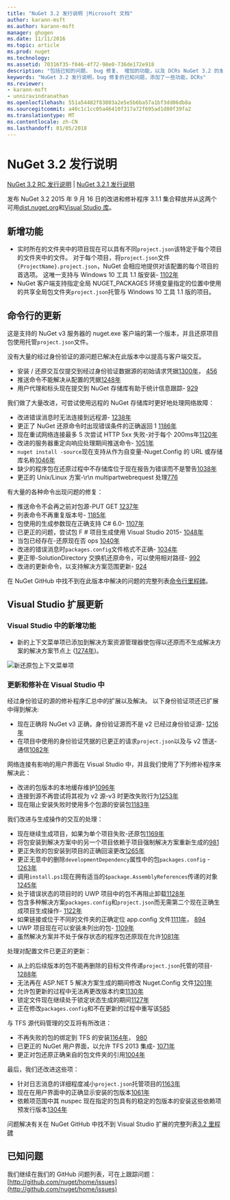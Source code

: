 ```yaml
---
title: "NuGet 3.2 发行说明 |Microsoft 文档"
author: karann-msft
ms.author: karann-msft
manager: ghogen
ms.date: 11/11/2016
ms.topic: article
ms.prod: nuget
ms.technology: 
ms.assetid: 70316f35-f046-4f72-98e0-736de172e918
description: "包括已知的问题、 bug 修复、 增加的功能，以及 DCRs NuGet 3.2 的发行说明。"
keywords: "NuGet 3.2 发行说明，bug 修复的已知问题，添加了一些功能，DCRs"
ms.reviewer:
- karann-msft
- unniravindranathan
ms.openlocfilehash: 551a54482f83803a2e5e5b6ba57a1bf3dd06db8a
ms.sourcegitcommit: a40c1c1cc05a46410f317a72f695ad1d80f39fa2
ms.translationtype: MT
ms.contentlocale: zh-CN
ms.lasthandoff: 01/05/2018
---
```

# <a name="nuget-32-release-notes"></a>NuGet 3.2 发行说明

[NuGet 3.2 RC 发行说明](../release-notes/nuget-3.2-RC.md) | [NuGet 3.2.1 发行说明](../release-notes/nuget-3.2.1.md)

发布 NuGet 3.2 2015 年 9 月 16 日的改进和修补程序 3.1.1 集合释放并从这两个可用[dist.nuget.org](http://dist.nuget.org/index.html)和[Visual Studio 库](https://marketplace.visualstudio.com/items?itemName=NuGetTeam.NuGetPackageManagerforVisualStudio2015)。

## <a name="new-features"></a>新增功能

* 实时所在的文件夹中的项目现在可以具有不同`project.json`该特定于每个项目的文件夹中的文件。  对于每个项目，将`project.json`文件`{ProjectName}.project.json`，NuGet 会相应地提供对该配置的每个项目的首选项。  这唯一支持与 Windows 10 工具 1.1 版安装- [1102年](https://github.com/NuGet/Home/issues/1102)
* NuGet 客户端支持指定全局 NUGET_PACKAGES 环境变量指定的位置中使用的共享全局包文件夹`project.json`托管与 Windows 10 工具 1.1 版的项目。

## <a name="command-line-updates"></a>命令行的更新

这是支持的 NuGet v3 服务器的 nuget.exe 客户端的第一个版本，并且还原项目包使用托管`project.json`文件。

没有大量的经过身份验证的源问题已解决在此版本中以提高与客户端交互。

* 安装 / 还原交互仅提交到经过身份验证数据源的初始请求凭据[1300年](https://github.com/NuGet/Home/issues/1300)， [456](https://github.com/NuGet/Home/issues/456)
* 推送命令不能解决从配置的凭据[1248年](https://github.com/NuGet/Home/issues/1248)
* 用户代理和标头现在提交到 NuGet 存储库有助于统计信息跟踪- [929](https://github.com/NuGet/Home/issues/929)

我们做了大量改进，可尝试使用远程的 NuGet 存储库时更好地处理网络故障：

* 改进错误消息时无法连接到远程源- [1238年](https://github.com/NuGet/Home/issues/1238)
* 更正了 NuGet 还原命令时出现错误条件的正确返回 1 [1186年](https://github.com/NuGet/Home/issues/1186)
* 现在重试网络连接最多 5 次尝试 HTTP 5xx 失败-对于每个 200ms年[1120年](https://github.com/NuGet/Home/issues/1120)
* 改进的服务器重定向响应处理期间推送命令- [1051年](https://github.com/NuGet/Home/issues/1051)
* `nuget install -source`现在支持从作为自变量-Nuget.Config 的 URL 或存储库名称[1046年](https://github.com/NuGet/Home/issues/1046)
* 缺少的程序包在还原过程中不存储库位于现在报告为错误而不是警告[1038年](https://github.com/NuGet/Home/issues/1038)
* 更正的 Unix/Linux 方案-\r\n multipartwebrequest 处理[776](https://github.com/NuGet/Home/issues/776)

有大量的各种命令出现问题的修复：

* 推送命令不会再之前对包源-PUT GET [1237年](https://github.com/NuGet/Home/issues/1237)
* 列表命令不再重复版本号- [1185年](https://github.com/NuGet/Home/issues/1185)
* 包使用的生成参数现在正确支持 C# 6.0- [1107年](https://github.com/NuGet/Home/issues/1107)
* 已更正的问题，尝试包 F # 项目生成使用 Visual Studio 2015- [1048年](https://github.com/NuGet/Home/issues/1048)
* 当包已经存在-还原现在否 ops [1040年](https://github.com/NuGet/Home/issues/1040)
* 改进的错误消息时`packages.config`文件格式不正确- [1034年](https://github.com/NuGet/Home/issues/1034)
* 更正带-SolutionDirectory 交换机还原命令，可以使用相对路径- [992](https://github.com/NuGet/Home/issues/992)
* 改进的更新命令，以支持解决方案范围更新- [924](https://github.com/NuGet/Home/issues/924)

在 NuGet GitHub 中找不到在此版本中解决的问题的完整列表[命令行里程碑](https://github.com/nuget/home/issues?utf8=%E2%9C%93&q=is%3Aissue+milestone%3A3.2.0-commandline+is%3Aclosed+-label%3AClosedAs%3ADuplicate)。

## <a name="visual-studio-extension-updates"></a>Visual Studio 扩展更新

### <a name="new-features-in-visual-studio"></a>Visual Studio 中的新增功能

* 新的上下文菜单项已添加到解决方案资源管理器使包得以还原而不生成解决方案的解决方案节点上 ([1274年](https://github.com/NuGet/Home/issues/1274))。

![新还原包上下文菜单项](./media/NuGet-3.2/newContextMenu.png)

### <a name="updates-and-fixes-in-visual-studio"></a>更新和修补在 Visual Studio 中

经过身份验证的源的修补程序汇总中的扩展以及解决。  以下身份验证项还已扩展中得到解决:

* 现在正确将 NuGet v3 正确，身份验证源而不是 v2 已经过身份验证源- [1216年](https://github.com/NuGet/Home/issues/1216)
* 在项目中使用的身份验证凭据的已更正的请求`project.json`以及与 v2 馈送-通信[1082年](https://github.com/NuGet/Home/issues/1082)

网络连接有影响的用户界面在 Visual Studio 中，并且我们使用了下列修补程序来解决此：

* 改进的包版本的本地缓存维护[1096年](https://github.com/NuGet/Home/issues/1096)
* 连接到源不再尝试将其视为 v2 源-v3 时更改失败行为[1253年](https://github.com/NuGet/Home/issues/1253)
* 现在阻止安装失败时使用多个包源的安装包[1183年](https://github.com/NuGet/Home/issues/1183)

我们改进与生成操作的交互的处理：

* 现在继续生成项目，如果为单个项目失败-还原包[1169年](https://github.com/NuGet/Home/issues/1169)
* 将包安装到解决方案中的另一个项目依赖于项目强制解决方案重新生成的[981](https://github.com/NuGet/Home/issues/981)
* 更正失败的包安装到项目的正确回滚更改[1265年](https://github.com/NuGet/Home/issues/1265)
* 更正无意中的删除`developmentDependency`属性中的包`packages.config`  -  [1263年](https://github.com/NuGet/Home/issues/1263)
* 调用`install.ps1`现在拥有适当的`$package.AssemblyReferences`传递的对象[1245年](https://github.com/NuGet/Home/issues/1245)
* 处于错误状态的项目时的 UWP 项目中的包不再阻止卸载[1128年](https://github.com/NuGet/Home/issues/1128)
* 包含多种解决方案`packages.config`和`project.json`而无需第二个现在正确生成项目生成操作- [1122年](https://github.com/NuGet/Home/issues/1122)
* 如果链接或位于不同的文件夹的正确定位 app.config 文件[1111年](https://github.com/NuGet/Home/issues/1111)， [894](https://github.com/NuGet/Home/issues/894)
* UWP 项目现在可以安装未列出的包- [1109年](https://github.com/NuGet/Home/issues/1109)
* 虽然解决方案并不处于保存状态的程序包还原现在允许[1081年](https://github.com/NuGet/Home/issues/1081)

处理对配置文件已更正的更新：

* 从上的后续版本的包不能再删除的目标文件传递`project.json`托管的项目- [1288年](https://github.com/NuGet/Home/issues/1288)
* 无法再在 ASP.NET 5 解决方案生成的期间修改 Nuget.Config 文件[1201年](https://github.com/NuGet/Home/issues/1201)
* 允许包更新的过程中无法再更改版本约束[1130年](https://github.com/NuGet/Home/issues/1130)
* 锁定文件现在继续处于锁定状态生成的期间[1127年](https://github.com/NuGet/Home/issues/1127)
* 正在修改`packages.config`和不在更新的过程中重写该[585](https://github.com/NuGet/Home/issues/585)

与 TFS 源代码管理的交互将有所改进：

* 不再失败的包的绑定到 TFS 的安装[1164年](https://github.com/NuGet/Home/issues/1164)， [980](https://github.com/NuGet/Home/issues/980)
* 已更正的 NuGet 用户界面，以允许 TFS 2013 集成- [1071年](https://github.com/NuGet/Home/issues/1071)
* 更正对包还原正确来自的包文件夹的引用[1004年](https://github.com/NuGet/Home/issues/1004)

最后，我们还改进这些项：

* 针对日志消息的详细程度减小`project.json`托管项目的[1163年](https://github.com/NuGet/Home/issues/1163)
* 现在在用户界面中的正确显示安装的包版本[1061年](https://github.com/NuGet/Home/issues/1061)
* 依赖项范围中其 nuspec 现在指定的包具有的稳定的包版本的安装这些依赖项预发行版本[1304年](https://github.com/NuGet/Home/issues/1304)

问题解决有关在 NuGet GitHub 中找不到 Visual Studio 扩展的完整列表[3.2 里程碑](https://github.com/nuget/home/issues?q=is%3Aissue+is%3Aclosed+-label%3AClosedAs%3ADuplicate+milestone%3A3.2)

## <a name="known-issues"></a>已知问题

我们继续在我们的 GitHub 问题列表，可在上跟踪问题： [http://github.com/nuget/home/issues](http://github.com/nuget/home/issues)